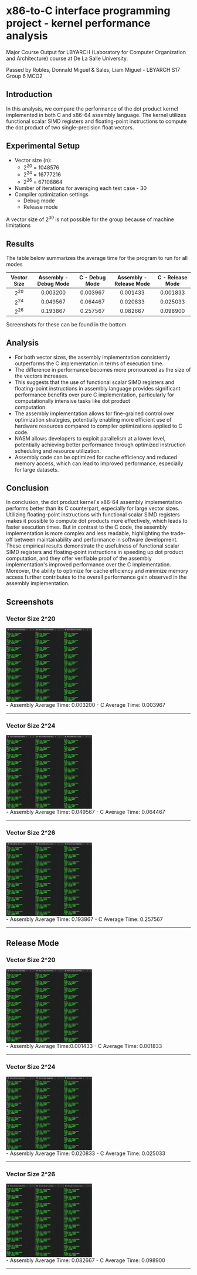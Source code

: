 # x86-to-C interface programming project - kernel performance analysis
Major Course Output for LBYARCH (Laboratory for Computer Organization and Architecture) course at De La Salle University.

Passed by Robles, Donnald Miguel & Sales, Liam Miguel - LBYARCH S17 Group 6 MCO2

## Introduction
In this analysis, we compare the performance of the dot product kernel implemented in both C and x86-64 assembly language. The kernel utilizes functional scalar SIMD registers and floating-point instructions to compute the dot product of two single-precision float vectors.

## Experimental Setup
- Vector size (n):
  - 2<sup>20</sup> = 1048576
  - 2<sup>24</sup> = 16777216
  - 2<sup>26</sup> = 67108864
- Number of iterations for averaging each test case - 30
- Compiler optimization settings
  - Debug mode
  - Release mode

A vector size of 2<sup>30</sup> is not possible for the group because of machine limitations 

## Results
The table below summarizes the average time for the program to run for all modes

| Vector Size    | Assembly - Debug Mode | C - Debug Mode | Assembly - Release Mode | C - Release Mode |
| :------------: | :-------------------: | :------------: | :---------------------: | :--------------: |
| 2<sup>20</sup> | 0.003200              | 0.003967       | 0.001433                | 0.001833         |
| 2<sup>24</sup> | 0.049567              | 0.064467       | 0.020833                | 0.025033         |
| 2<sup>26</sup> | 0.193867              | 0.257567       | 0.082667                | 0.098900         |

Screenshots for these can be found in the bottom

## Analysis
- For both vector sizes, the assembly implementation consistently outperforms the C implementation in terms of execution time.
- The difference in performance becomes more pronounced as the size of the vectors increases.
- This suggests that the use of functional scalar SIMD registers and floating-point instructions in assembly language provides significant performance benefits over pure C implementation, particularly for computationally intensive tasks like dot product   
  computation.
- The assembly implementation allows for fine-grained control over optimization strategies, potentially enabling more efficient use of hardware resources compared to compiler optimizations applied to C code.
- NASM allows developers to exploit parallelism at a lower level, potentially achieving better performance through optimized instruction scheduling and resource utilization.
- Assembly code can be optimized for cache efficiency and reduced memory access, which can lead to improved performance, especially for large datasets.

## Conclusion
In conclusion, the dot product kernel's x86-64 assembly implementation performs better than its C counterpart, especially for large vector sizes. Utilizing floating-point instructions with functional scalar SIMD registers makes it possible to compute dot products more effectively, which leads to faster execution times. But in contrast to the C code, the assembly implementation is more complex and less readable, highlighting the trade-off between maintainability and performance in software development. These empirical results demonstrate the usefulness of functional scalar SIMD registers and floating-point instructions in speeding up dot product computation, and they offer verifiable proof of the assembly implementation's improved performance over the C implementation. Moreover, the ability to optimize for cache efficiency and minimize memory access further contributes to the overall performance gain observed in the assembly implementation.

## Screenshots
### **Vector Size  2^20**
<div style="display: flex;">
    <img src="https://github.com/MiguelRobles7/x86-to-C-interface-programming-project/blob/main/screenshots/Picture1.png" style="width: 78.17px; height: 200px;">
    <img src="https://github.com/MiguelRobles7/x86-to-C-interface-programming-project/blob/main/screenshots/Picture2.png" style="width: 78.17px; height: 200px;">
    <img src="https://github.com/MiguelRobles7/x86-to-C-interface-programming-project/blob/main/screenshots/Picture3.png" style="width: 78.17px; height: 200px;">
</div>
  - Assembly Average Time: 0.003200
  - C Average Time: 0.003967
<hr>
    
### **Vector Size  2^24**
<div style="display: flex;">
    <img src="https://github.com/MiguelRobles7/x86-to-C-interface-programming-project/blob/main/screenshots/Picture4.png" style="width: 78.17px; height: 200px;">
    <img src="https://github.com/MiguelRobles7/x86-to-C-interface-programming-project/blob/main/screenshots/Picture5.png" style="width: 78.17px; height: 200px;">
    <img src="https://github.com/MiguelRobles7/x86-to-C-interface-programming-project/blob/main/screenshots/Picture6.png" style="width: 78.17px; height: 200px;">
</div>
  - Assembly Average Time:  0.049567
  - C Average Time:  0.064467
<hr>

### **Vector Size  2^26** 
<div style="display: flex;">
    <img src="https://github.com/MiguelRobles7/x86-to-C-interface-programming-project/blob/main/screenshots/Picture7.png" style="width: 78.17px; height: 200px;">
    <img src="https://github.com/MiguelRobles7/x86-to-C-interface-programming-project/blob/main/screenshots/Picture8.png" style="width: 78.17px; height: 200px;">
    <img src="https://github.com/MiguelRobles7/x86-to-C-interface-programming-project/blob/main/screenshots/Picture9.png" style="width: 78.17px; height: 200px;">
</div>
  - Assembly Average Time: 0.193867
  - C Average Time: 0.257567
 <hr>

## Release Mode
### **Vector Size  2^20**
<div style="display: flex;">
    <img src="https://github.com/MiguelRobles7/x86-to-C-interface-programming-project/blob/main/screenshots/Picture10.png" style="width: 78.17px; height: 200px;">
    <img src="https://github.com/MiguelRobles7/x86-to-C-interface-programming-project/blob/main/screenshots/Picture11.png" style="width: 78.17px; height: 200px;">
    <img src="https://github.com/MiguelRobles7/x86-to-C-interface-programming-project/blob/main/screenshots/Picture12.png" style="width: 78.17px; height: 200px;">
</div>
  - Assembly Average Time:0.001433
  - C Average Time:  0.001833
<hr>

### **Vector Size  2^24**
<div style="display: flex;">
    <img src="https://github.com/MiguelRobles7/x86-to-C-interface-programming-project/blob/main/screenshots/Picture13.png" style="width: 78.17px; height: 200px;">
    <img src="https://github.com/MiguelRobles7/x86-to-C-interface-programming-project/blob/main/screenshots/Picture14.png" style="width: 78.17px; height: 200px;">
    <img src="https://github.com/MiguelRobles7/x86-to-C-interface-programming-project/blob/main/screenshots/Picture15.png" style="width: 78.17px; height: 200px;">
</div>
  - Assembly Average Time: 0.020833
  - C Average Time:  0.025033
<hr>

### **Vector Size  2^26**
<div style="display: flex;">
    <img src="https://github.com/MiguelRobles7/x86-to-C-interface-programming-project/blob/main/screenshots/Picture16.png" style="width: 78.17px; height: 200px;">
    <img src="https://github.com/MiguelRobles7/x86-to-C-interface-programming-project/blob/main/screenshots/Picture17.png" style="width: 78.17px; height: 200px;">
    <img src="https://github.com/MiguelRobles7/x86-to-C-interface-programming-project/blob/main/screenshots/Picture18.png" style="width: 78.17px; height: 200px;">
</div>
  - Assembly Average Time: 0.082667
  - C Average Time: 0.098900
<hr>
